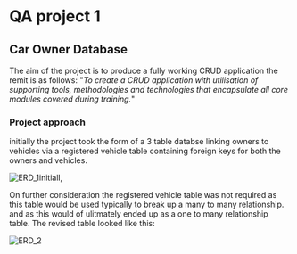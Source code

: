 # QA project 1

## Car Owner Database

The aim of the project is to produce a fully working CRUD application the remit is as follows:
"_To create a CRUD application with utilisation of supporting tools, methodologies and technologies that encapsulate all core modules covered during training._"

### Project approach

initially the project took the form of a 3 table databse linking owners to vehicles via a registered vehicle table containing foreign keys for both the owners and vehicles.

![ERD_1initiall](https://user-images.githubusercontent.com/55799345/107163193-26b4d080-69a0-11eb-8c93-5245ada9ab19.png),  
 

On further consideration the registered vehicle table was not required as this table would be used typically to break up a many to many relationship. and as this would of     ulitmately ended up as a one to many relationship table. The revised table looked like this:


![ERD_2](https://user-images.githubusercontent.com/55799345/107163348-fa4d8400-69a0-11eb-8872-f64a483efe98.png)



